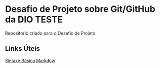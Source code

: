 # Desafio de Projeto sobre Git/GitHub da DIO TESTE
Repositório criado para o Desafio de Projeto
## Links Úteis
[Sintaxe Básica Markdow](https://www.markdownguide.org/basic-syntax/)
